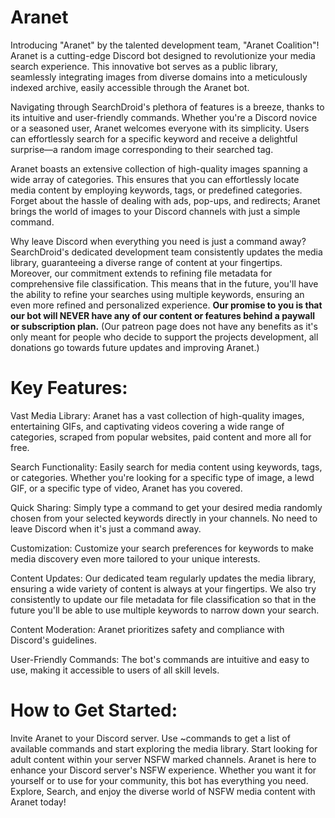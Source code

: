 # Aranet

Introducing "Aranet" by the talented development team, "Aranet Coalition"! Aranet is a cutting-edge Discord bot designed to revolutionize your media search experience. This innovative bot serves as a public library, seamlessly integrating images from diverse domains into a meticulously indexed archive, easily accessible through the Aranet bot.

Navigating through SearchDroid's plethora of features is a breeze, thanks to its intuitive and user-friendly commands. Whether you're a Discord novice or a seasoned user, Aranet welcomes everyone with its simplicity. Users can effortlessly search for a specific keyword and receive a delightful surprise—a random image corresponding to their searched tag.

Aranet boasts an extensive collection of high-quality images spanning a wide array of categories. This ensures that you can effortlessly locate media content by employing keywords, tags, or predefined categories. Forget about the hassle of dealing with ads, pop-ups, and redirects; Aranet brings the world of images to your Discord channels with just a simple command.

Why leave Discord when everything you need is just a command away? SearchDroid's dedicated development team consistently updates the media library, guaranteeing a diverse range of content at your fingertips. Moreover, our commitment extends to refining file metadata for comprehensive file classification. This means that in the future, you'll have the ability to refine your searches using multiple keywords, ensuring an even more refined and personalized experience.  **__Our promise to you is that our bot will NEVER have any of our content or features behind a paywall or subscription plan.__**  (Our patreon page does not have any benefits as it's only meant for people who decide to support the projects development, all donations go towards future updates and improving Aranet.)

# **Key Features:**

Vast Media Library: Aranet has a vast collection of high-quality images, entertaining GIFs, and captivating videos covering a wide range of categories, scraped from popular websites, paid content and more all for free.

Search Functionality: Easily search for media content using keywords, tags, or categories. Whether you're looking for a specific type of image, a lewd GIF, or a specific type of video, Aranet has you covered.

Quick Sharing: Simply type a command to get your desired media randomly chosen from your selected keywords directly in your channels. No need to leave Discord when it's just a command away.

Customization: Customize your search preferences for keywords to make media discovery even more tailored to your unique interests. 

Content Updates: Our dedicated team regularly updates the media library, ensuring a wide variety of content is always at your fingertips. We also try consistently to update our file metadata for file classification so that in the future you'll be able to use multiple keywords to narrow down your search.

Content Moderation: Aranet prioritizes safety and compliance with Discord's guidelines.

User-Friendly Commands: The bot's commands are intuitive and easy to use, making it accessible to users of all skill levels.

# **How to Get Started:**

Invite Aranet to your Discord server.
Use ~commands to get a list of available commands and start exploring the media library.
Start looking for adult content within your server NSFW marked channels.
Aranet is here to enhance your Discord server's NSFW experience. Whether you want it for yourself or to use for your community, this bot has everything you need. Explore, Search, and enjoy the diverse world of NSFW media content with Aranet today!